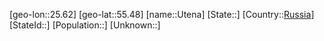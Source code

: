 ﻿---
location: [55.48,25.62]
type: City
tags:
- geo/City


SpocWebEntityId: 35144
isDeleted: false
confidential: public

---
[geo-lon::25.62]
[geo-lat::55.48]
[name::Utena]
[State::]
[Country::[Russia](geo/Continent/Europe/Russia.md)]
[StateId::]
[Population::]
[Unknown::]

